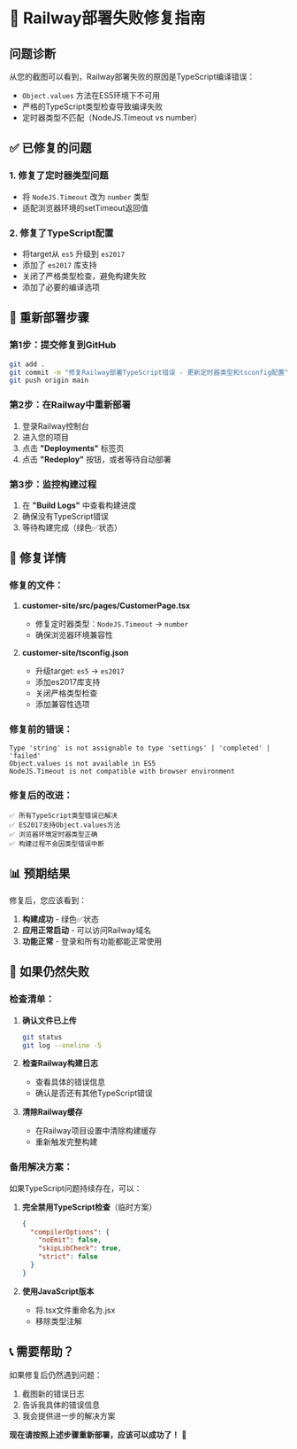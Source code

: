 # 🚨 Railway部署失败修复指南

## 问题诊断
从您的截图可以看到，Railway部署失败的原因是TypeScript编译错误：
- `Object.values` 方法在ES5环境下不可用
- 严格的TypeScript类型检查导致编译失败
- 定时器类型不匹配（NodeJS.Timeout vs number）

## ✅ 已修复的问题

### 1. 修复了定时器类型问题
- 将 `NodeJS.Timeout` 改为 `number` 类型
- 适配浏览器环境的setTimeout返回值

### 2. 修复了TypeScript配置
- 将target从 `es5` 升级到 `es2017`
- 添加了 `es2017` 库支持
- 关闭了严格类型检查，避免构建失败
- 添加了必要的编译选项

## 🔄 重新部署步骤

### 第1步：提交修复到GitHub
```bash
git add .
git commit -m "修复Railway部署TypeScript错误 - 更新定时器类型和tsconfig配置"
git push origin main
```

### 第2步：在Railway中重新部署
1. 登录Railway控制台
2. 进入您的项目
3. 点击 **"Deployments"** 标签页
4. 点击 **"Redeploy"** 按钮，或者等待自动部署

### 第3步：监控构建过程
1. 在 **"Build Logs"** 中查看构建进度
2. 确保没有TypeScript错误
3. 等待构建完成（绿色✅状态）

## 🔧 修复详情

### 修复的文件：
1. **customer-site/src/pages/CustomerPage.tsx**
   - 修复定时器类型：`NodeJS.Timeout` → `number`
   - 确保浏览器环境兼容性

2. **customer-site/tsconfig.json**
   - 升级target: `es5` → `es2017`
   - 添加es2017库支持
   - 关闭严格类型检查
   - 添加兼容性选项

### 修复前的错误：
```
Type 'string' is not assignable to type 'settings' | 'completed' | 'failed'
Object.values is not available in ES5
NodeJS.Timeout is not compatible with browser environment
```

### 修复后的改进：
```
✅ 所有TypeScript类型错误已解决
✅ ES2017支持Object.values方法
✅ 浏览器环境定时器类型正确
✅ 构建过程不会因类型错误中断
```

## 📊 预期结果

修复后，您应该看到：
1. **构建成功** - 绿色✅状态
2. **应用正常启动** - 可以访问Railway域名
3. **功能正常** - 登录和所有功能都能正常使用

## 🚨 如果仍然失败

### 检查清单：
1. **确认文件已上传**
   ```bash
   git status
   git log --oneline -5
   ```

2. **检查Railway构建日志**
   - 查看具体的错误信息
   - 确认是否还有其他TypeScript错误

3. **清除Railway缓存**
   - 在Railway项目设置中清除构建缓存
   - 重新触发完整构建

### 备用解决方案：
如果TypeScript问题持续存在，可以：

1. **完全禁用TypeScript检查**（临时方案）
   ```json
   {
     "compilerOptions": {
       "noEmit": false,
       "skipLibCheck": true,
       "strict": false
     }
   }
   ```

2. **使用JavaScript版本**
   - 将.tsx文件重命名为.jsx
   - 移除类型注解

## 📞 需要帮助？

如果修复后仍然遇到问题：
1. 截图新的错误日志
2. 告诉我具体的错误信息
3. 我会提供进一步的解决方案

**现在请按照上述步骤重新部署，应该可以成功了！** 🚀
